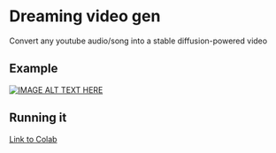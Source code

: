 # Dreaming video gen

Convert any youtube audio/song into a stable diffusion-powered video

## Example

[![IMAGE ALT TEXT HERE](https://img.youtube.com/vi/BdRXhbBiVA8/0.jpg)](https://www.youtube.com/watch?v=BdRXhbBiVA8)

## Running it

[Link to Colab](https://colab.research.google.com/drive/1n9B-RYwpTULAZEMAhCp6Bb8SOIH16v9B?usp=sharing)
